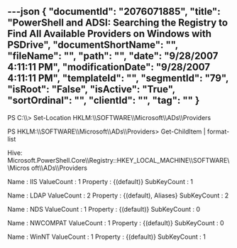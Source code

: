 ---json
{
  "documentId": "2076071885",
  "title": "PowerShell and ADSI: Searching the Registry to Find All Available Providers on Windows with PSDrive",
  "documentShortName": "",
  "fileName": "",
  "path": "",
  "date": "9/28/2007 4:11:11 PM",
  "modificationDate": "9/28/2007 4:11:11 PM",
  "templateId": "",
  "segmentId": "79",
  "isRoot": "False",
  "isActive": "True",
  "sortOrdinal": "",
  "clientId": "",
  "tag": ""
}
---

PS C:&bsol;&bsol;&gt; Set-Location HKLM:&bsol;&bsol;SOFTWARE&bsol;&bsol;Microsoft&bsol;&bsol;ADs&bsol;&bsol;Providers

PS HKLM:&bsol;&bsol;SOFTWARE&bsol;&bsol;Microsoft&bsol;&bsol;ADs&bsol;&bsol;Providers&gt; Get-ChildItem | format-list

Hive: Microsoft.PowerShell.Core&bsol;&bsol;Registry::HKEY_LOCAL_MACHINE&bsol;&bsol;SOFTWARE&bsol;&bsol;Micros
oft&bsol;&bsol;ADs&bsol;&bsol;Providers

Name        : IIS
ValueCount  : 1
Property    : {(default)}
SubKeyCount : 1

Name        : LDAP
ValueCount  : 2
Property    : {(default), Aliases}
SubKeyCount : 2

Name        : NDS
ValueCount  : 1
Property    : {(default)}
SubKeyCount : 0

Name        : NWCOMPAT
ValueCount  : 1
Property    : {(default)}
SubKeyCount : 0

Name        : WinNT
ValueCount  : 1
Property    : {(default)}
SubKeyCount : 1
